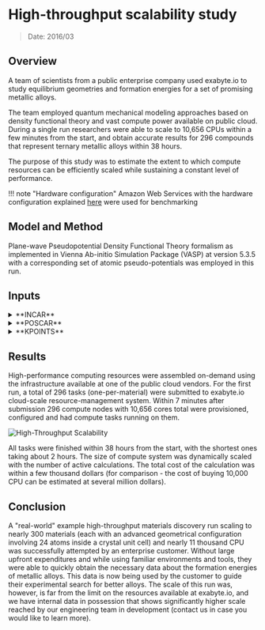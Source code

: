 # High-throughput scalability study

> Date: 2016/03

## Overview

A team of scientists from a public enterprise company used exabyte.io to study equilibrium geometries and formation energies for a set of promising metallic alloys. 

The team employed quantum mechanical modeling approaches based on density functional theory and vast compute power available on public cloud. During a single run researchers were able to scale to 10,656 CPUs within a few minutes from the start, and obtain accurate results for 296 compounds that represent ternary metallic alloys within 38 hours. 

The purpose of this study was to estimate the extent to which compute resources can be efficiently scaled while sustaining a constant level of performance.

!!! note "Hardware configuration"
    Amazon Web Services with the hardware configuration explained [here](../infrastructure/clusters/aws.md) were used for benchmarking

## Model and Method

Plane-wave Pseudopotential Density Functional Theory formalism as implemented in Vienna Ab-initio Simulation Package (VASP) at version 5.3.5 with a corresponding set of atomic pseudo-potentials was employed in this run.

<!-- ## Visualization

Below is an example visualization of a structure employed in this run.

![High-Throughput Scalability Structure](../images/benchmarks/HighThroughputScalabilityStructure.png "High-Throughput Scalability Structure")
 -->

## Inputs

<details markdown="1">
  <summary>**INCAR**</summary>

```text
ALGO = Normal
EDIFF = 0.0001
ENCUT = 520
IBRION = 2
ICHARG = 1
ISIF = 3
ISMEAR = 1
ISPIN = 2
LORBIT = 11
LREAL = Auto
LWAVE = False
MAGMOM = 24*0.6
NELM = 100
NPAR = 1
NSW = 50
PREC = Accurate
SIGMA = 0.2
```
</details>

<details markdown="1">
  <summary>**POSCAR**</summary>

```text
Li8 Al8 Cu8
1.0
11.687317 3.895772 -3.895772
-11.687317 3.895772 -3.895772
0.000000 1.947886 1.947886
Al Cu Li
8 8 8
direct
0.666667 0.333333 1.000000 Al
0.958333 0.791667 0.500000 Al
0.500000 0.500000 1.000000 Al
0.208333 0.041667 0.500000 Al
0.583333 0.916667 1.000000 Al
0.333333 0.666667 1.000000 Al
0.291667 0.458333 0.500000 Al
0.125000 0.625000 0.500000 Al
0.916667 0.583333 1.000000 Cu
0.875000 0.375000 0.500000 Cu
0.625000 0.125000 0.500000 Cu
0.750000 0.750000 1.000000 Cu
0.458333 0.291667 0.500000 Cu
0.791667 0.958333 0.500000 Cu
0.083333 0.416667 1.000000 Cu
0.375000 0.875000 0.500000 Cu
0.833333 0.166667 1.000000 Li
0.416667 0.083333 1.000000 Li
0.708333 0.541667 0.500000 Li
0.250000 0.250000 1.000000 Li
1.000000 1.000000 1.000000 Li
0.541667 0.708333 0.500000 Li
0.041667 0.208333 0.500000 Li
0.166667 0.833333 1.000000 Li
```
</details>

<details markdown="1">
  <summary>**KPOINTS**</summary>

```text
0
Gamma
1 1 2
```
</details>


## Results

High-performance computing resources were assembled on-demand using the infrastructure available at one of the public cloud vendors. For the first run, a total of 296 tasks (one-per-material) were submitted to exabyte.io cloud-scale resource-management system. Within 7 minutes after submission 296 compute nodes with 10,656 cores total were provisioned, configured and had compute tasks running on them.

![High-Throughput Scalability](../images/benchmarks/HighThroughputScalability.png "High-Throughput Scalability")

All tasks were finished within 38 hours from the start, with the shortest ones taking about 2 hours. The size of compute system was dynamically scaled with the number of active calculations. The total cost of the calculation was within a few thousand dollars (for comparison - the cost of buying 10,000 CPU can be estimated at several million dollars).


## Conclusion

A "real-world" example high-throughput materials discovery run scaling to nearly 300 materials (each with an advanced geometrical configuration involving 24 atoms inside a crystal unit cell) and nearly 11 thousand CPU was successfully attempted by an enterprise customer. Without large upfront expenditures and while using familiar environments and tools, they were able to quickly obtain the necessary data about the formation energies of metallic alloys. This data is now being used by the customer to guide their experimental search for better alloys. The scale of this run was, however, is far from the limit on the resources available at exabyte.io, and we have internal data in possession that shows significantly higher scale reached by our engineering team in development (contact us in case you would like to learn more).

